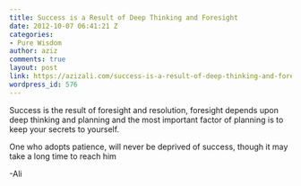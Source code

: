 ```yaml
---
title: Success is a Result of Deep Thinking and Foresight
date: 2012-10-07 06:41:21 Z
categories:
- Pure Wisdom
author: aziz
comments: true
layout: post
link: https://azizali.com/success-is-a-result-of-deep-thinking-and-foresight/
wordpress_id: 576
---
```


Success is the result of foresight and resolution, foresight depends upon deep thinking and planning and the most important factor of planning is to keep your secrets to yourself.

One who adopts patience, will never be deprived of success, though it may take a long time to reach him

-Ali
